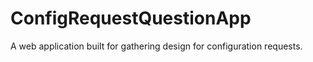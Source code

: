 # ConfigRequestQuestionApp
A web application built for gathering design for configuration requests.
